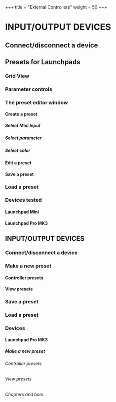 +++
title = "External Controllers"
weight = 50
+++


# INPUT/OUTPUT DEVICES
## Connect/disconnect a device
## Presets for Launchpads
### Grid View
### Parameter controls
### The preset editor window
#### Create a preset
##### Select Midi Input
##### Select parameter
##### Select color
#### Edit a preset
#### Save a preset
### Load a preset

### Devices tested
#### Launchpad Mini
#### Launchpad Pro MK3

## INPUT/OUTPUT DEVICES
### Connect/disconnect a device
### Make a new preset
#### Controller presets
#### View presets
### Save a preset
### Load a preset

### Devices
#### Launchpad Pro MK3
##### Make a new preset
###### Controller presets
###### View presets
###### Chapters and bars